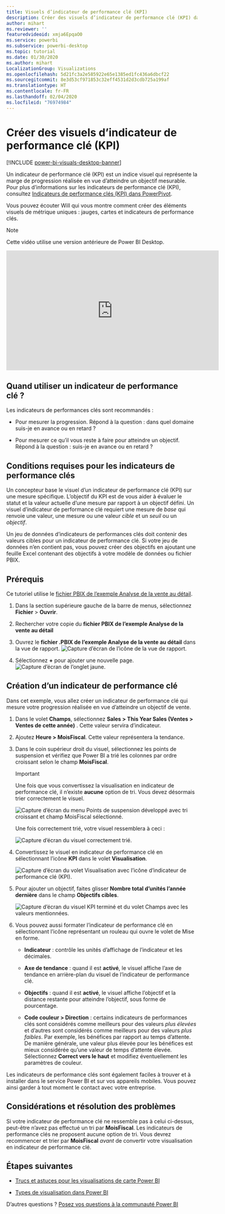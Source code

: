 ```yaml
---
title: Visuels d’indicateur de performance clé (KPI)
description: Créer des visuels d’indicateur de performance clé (KPI) dans Power BI
author: mihart
ms.reviewer: ''
featuredvideoid: xmja6EpqaO0
ms.service: powerbi
ms.subservice: powerbi-desktop
ms.topic: tutorial
ms.date: 01/30/2020
ms.author: mihart
LocalizationGroup: Visualizations
ms.openlocfilehash: 5d21fc3a2e585922e65e1385ed1fc436a6dbcf22
ms.sourcegitcommit: 8e3d53cf971853c32eff4531d2d3cdb725a199af
ms.translationtype: HT
ms.contentlocale: fr-FR
ms.lasthandoff: 02/04/2020
ms.locfileid: "76974984"
---
```

# <a name="create-key-performance-indicator-kpi-visualizations"></a>Créer des visuels d’indicateur de performance clé (KPI)

[!INCLUDE [power-bi-visuals-desktop-banner](../includes/power-bi-visuals-desktop-banner.md)]

Un indicateur de performance clé (KPI) est un indice visuel qui représente la marge de progression réalisée en vue d’atteindre un objectif mesurable. Pour plus d’informations sur les indicateurs de performance clé (KPI), consultez [Indicateurs de performance clés (KPI) dans PowerPivot](/previous-versions/sql/sql-server-2012/hh272050(v=sql.110)).

Vous pouvez écouter Will qui vous montre comment créer des éléments visuels de métrique uniques : jauges, cartes et indicateurs de performance clés.
   > [!NOTE]
   > Cette vidéo utilise une version antérieure de Power BI Desktop.
   > 
   > 
<iframe width="560" height="315" src="https://www.youtube.com/embed/xmja6EpqaO0?list=PL1N57mwBHtN0JFoKSR0n-tBkUJHeMP2cP" frameborder="0" allowfullscreen></iframe>

## <a name="when-to-use-a-kpi"></a>Quand utiliser un indicateur de performance clé ?

Les indicateurs de performances clés sont recommandés :

* Pour mesurer la progression. Répond à la question : dans quel domaine suis-je en avance ou en retard ?

* Pour mesurer ce qu’il vous reste à faire pour atteindre un objectif. Répond à la question : suis-je en avance ou en retard ?

## <a name="kpi-requirements"></a>Conditions requises pour les indicateurs de performance clés

Un concepteur base le visuel d’un indicateur de performance clé (KPI) sur une mesure spécifique. L’objectif du KPI est de vous aider à évaluer le statut et la valeur actuelle d’une mesure par rapport à un objectif défini. Un visuel d’indicateur de performance clé requiert une mesure de *base* qui renvoie une valeur, une mesure ou une valeur *cible* et un *seuil* ou un *objectif*.

Un jeu de données d’indicateurs de performances clés doit contenir des valeurs cibles pour un indicateur de performance clé. Si votre jeu de données n’en contient pas, vous pouvez créer des objectifs en ajoutant une feuille Excel contenant des objectifs à votre modèle de données ou fichier PBIX.

## <a name="prerequisites"></a>Prérequis

Ce tutoriel utilise le [fichier PBIX de l’exemple Analyse de la vente au détail](https://download.microsoft.com/download/9/6/D/96DDC2FF-2568-491D-AAFA-AFDD6F763AE3/Retail%20Analysis%20Sample%20PBIX.pbix).

1. Dans la section supérieure gauche de la barre de menus, sélectionnez **Fichier** > **Ouvrir**.

1. Rechercher votre copie du **fichier PBIX de l’exemple Analyse de la vente au détail**

1. Ouvrez le **fichier .PBIX de l’exemple Analyse de la vente au détail** dans la vue de rapport. ![Capture d’écran de l’icône de la vue de rapport.](media/power-bi-visualization-kpi/power-bi-report-view.png)

1. Sélectionnez **+** pour ajouter une nouvelle page. ![Capture d’écran de l’onglet jaune.](media/power-bi-visualization-kpi/power-bi-yellow-tab.png)

## <a name="how-to-create-a-kpi"></a>Création d’un indicateur de performance clé

Dans cet exemple, vous allez créer un indicateur de performance clé qui mesure votre progression réalisée en vue d’atteindre un objectif de vente.

1. Dans le volet **Champs**, sélectionnez **Sales > This Year Sales (Ventes > Ventes de cette année)** .  Cette valeur servira d’indicateur.

1. Ajoutez **Heure > MoisFiscal**.  Cette valeur représentera la tendance.

1. Dans le coin supérieur droit du visuel, sélectionnez les points de suspension et vérifiez que Power BI a trié les colonnes par ordre croissant selon le champ **MoisFiscal**.

    > [!IMPORTANT]
    > Une fois que vous convertissez la visualisation en indicateur de performance clé, il n’existe **aucune** option de tri. Vous devez désormais trier correctement le visuel.

    ![Capture d’écran du menu Points de suspension développé avec tri croissant et champ MoisFiscal sélectionné.](media/power-bi-visualization-kpi/power-bi-ascending-by-fiscal-month.png)

    Une fois correctement trié, votre visuel ressemblera à ceci :

    ![Capture d’écran du visuel correctement trié.](media/power-bi-visualization-kpi/power-bi-chart.png)

1. Convertissez le visuel en indicateur de performance clé en sélectionnant l’icône **KPI** dans le volet **Visualisation**.

    ![Capture d’écran du volet Visualisation avec l’icône d’indicateur de performance clé (KPI).](media/power-bi-visualization-kpi/power-bi-kpi-template.png)

1. Pour ajouter un objectif, faites glisser **Nombre total d’unités l’année dernière** dans le champ **Objectifs cibles**.

    ![Capture d’écran du visuel KPI terminé et du volet Champs avec les valeurs mentionnées.](media/power-bi-visualization-kpi/power-bi-kpi-done.png)

1. Vous pouvez aussi formater l’indicateur de performance clé en sélectionnant l’icône représentant un rouleau qui ouvre le volet de Mise en forme.

    * **Indicateur** : contrôle les unités d’affichage de l’indicateur et les décimales.

    * **Axe de tendance** : quand il est **activé**, le visuel affiche l’axe de tendance en arrière-plan du visuel de l’indicateur de performance clé.  

    * **Objectifs** : quand il est **activé**, le visuel affiche l’objectif et la distance restante pour atteindre l’objectif, sous forme de pourcentage.

    * **Code couleur > Direction** : certains indicateurs de performances clés sont considérés comme meilleurs pour des valeurs *plus élevées* et d’autres sont considérés comme meilleurs pour des valeurs *plus faibles*. Par exemple, les bénéfices par rapport au temps d’attente. De manière générale, une valeur plus élevée pour les bénéfices est mieux considérée qu’une valeur de temps d’attente élevée. Sélectionnez **Correct vers le haut** et modifiez éventuellement les paramètres de couleur.

Les indicateurs de performance clés sont également faciles à trouver et à installer dans le service Power BI et sur vos appareils mobiles. Vous pouvez ainsi garder à tout moment le contact avec votre entreprise.

## <a name="considerations-and-troubleshooting"></a>Considérations et résolution des problèmes

Si votre indicateur de performance clé ne ressemble pas à celui ci-dessus, peut-être n’avez pas effectué un tri par **MoisFiscal**. Les indicateurs de performance clés ne proposent aucune option de tri. Vous devrez recommencer et trier par **MoisFiscal** *avant* de convertir votre visualisation en indicateur de performance clé.

## <a name="next-steps"></a>Étapes suivantes

* [Trucs et astuces pour les visualisations de carte Power BI](power-bi-map-tips-and-tricks.md)

* [Types de visualisation dans Power BI](power-bi-visualization-types-for-reports-and-q-and-a.md)

D’autres questions ? [Posez vos questions à la communauté Power BI](https://community.powerbi.com/)
